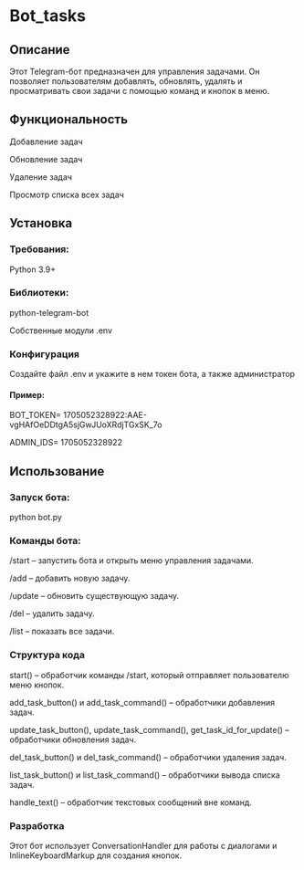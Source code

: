 # Bot_tasks
## Описание

Этот Telegram-бот предназначен для управления задачами. Он позволяет пользователям добавлять, обновлять, удалять и просматривать свои задачи с помощью команд и кнопок в меню.

## Функциональность

Добавление задач

Обновление задач

Удаление задач

Просмотр списка всех задач

## Установка

### Требования:

Python 3.9+

### Библиотеки:

python-telegram-bot

Собственные модули .env

### Конфигурация

Создайте файл .env и укажите в нем токен бота, а также администратор

#### Пример:
BOT_TOKEN= 1705052328922:AAE-vgHAfOeDDtgA5sjGwJUoXRdjTGxSK_7o

ADMIN_IDS= 1705052328922

## Использование

### Запуск бота:

python bot.py

### Команды бота:

/start – запустить бота и открыть меню управления задачами.

/add – добавить новую задачу.

/update – обновить существующую задачу.

/del – удалить задачу.

/list – показать все задачи.

### Структура кода

start() – обработчик команды /start, который отправляет пользователю меню кнопок.

add_task_button() и add_task_command() – обработчики добавления задач.

update_task_button(), update_task_command(), get_task_id_for_update() – обработчики обновления задач.

del_task_button() и del_task_command() – обработчики удаления задач.

list_task_button() и list_task_command() – обработчики вывода списка задач.

handle_text() – обработчик текстовых сообщений вне команд.

### Разработка

Этот бот использует ConversationHandler для работы с диалогами и InlineKeyboardMarkup для создания кнопок.

